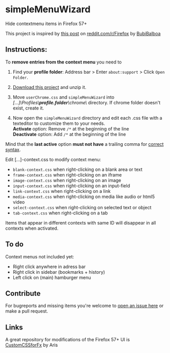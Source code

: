 # simpleMenuWizard

Hide contextmenu items in Firefox 57+

This project is inspired by [this post](https://www.reddit.com/r/firefox/comments/7dvtw0/guide_how_to_edit_your_context_menu/) on [reddit.com/r/Firefox](https://www.reddit.com/r/firefox/) by [BubiBalboa](https://www.reddit.com/user/BubiBalboa)

## Instructions:

To **remove entries from the context menu** you need to 

1. Find your **profile folder**: Address bar > Enter `about:support` > Click `Open Folder`.

2. [Download this project](https://github.com/stonecrusher/simpleMenuWizard/archive/master.zip) and unzip it.

3. Move `userChrome.css` and `simpleMenuWizard` into *[...]\Profiles\\**profile.folder**\chrome\\* directory. If chrome folder doesn't exist, create it.

4. Now open the `simpleMenuWizard` directory and edit each .css file with a texteditor to customize them to your needs.  
**Activate** option: Remove `/*` at the beginning of the line  
**Deactivate** option: Add `/*` at the beginning of the line

Mind that the **last active** option **must not have** a trailing comma for [correct syntax](http://www.htmldog.com/guides/css/intermediate/grouping/).  

Edit [...]-context.css to modify context menu:

* `blank-context.css`	when right-clicking on a blank area or text
* `frame-context.css` when right-clicking on an iframe  
* `image-context.css` when right-clicking on an image  
* `input-context.css` when right-clicking on an input-field  
* `link-context.css` when right-clicking on a link  
* `media-context.css` when right-clicking on media like audio or html5 video  
* `select-context.css` when right-clicking on selected text or object  
* `tab-context.css` when right-clicking on a tab  

Items that appear in different contexts with same ID will disappear in all contexts when activated.

## To do
Context menus not included yet:
* Right click anywhere in adress bar
* Right click in sidebar (bookmarks + history)
* Left click on (main) hamburger menu

## Contribute
For bugreports and missing items you're welcome to [open an issue here](https://github.com/stonecrusher/simpleMenuWizard/issues) or make a pull request.

## Links
A great repository for modifications of the Firefox 57+ UI is [CustomCSSforFx](https://github.com/Aris-t2/CustomCSSforFx) by Aris
